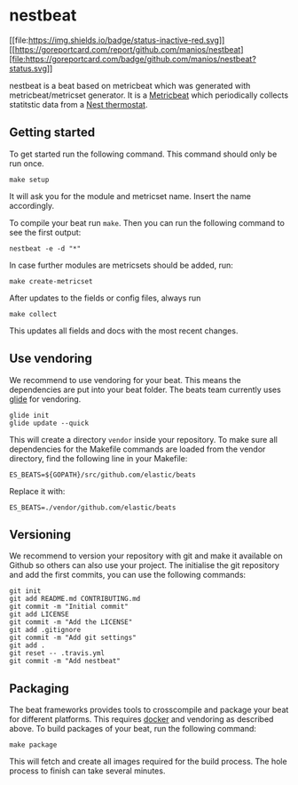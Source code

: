 # nestbeat

[[file:https://img.shields.io/badge/status-inactive-red.svg]]
[[https://goreportcard.com/report/github.com/manios/nestbeat][file:https://goreportcard.com/badge/github.com/manios/nestbeat?status.svg]]


nestbeat is a beat based on metricbeat which was generated with metricbeat/metricset generator. It is a [Metricbeat](https://www.elastic.co/guide/en/beats/metricbeat/current/metricbeat-overview.html) which periodically collects statitstic data from a [Nest thermostat](https://nest.com/thermostat/meet-nest-thermostat/).


## Getting started

To get started run the following command. This command should only be run once.

```
make setup
```

It will ask you for the module and metricset name. Insert the name accordingly.

To compile your beat run `make`. Then you can run the following command to see the first output:

```
nestbeat -e -d "*"
```

In case further modules are metricsets should be added, run:

```
make create-metricset
```

After updates to the fields or config files, always run

```
make collect
```

This updates all fields and docs with the most recent changes.

## Use vendoring

We recommend to use vendoring for your beat. This means the dependencies are put into your beat folder. The beats team currently uses [glide](https://github.com/Masterminds/glide) for vendoring.

```
glide init
glide update --quick
```

This will create a directory `vendor` inside your repository. To make sure all dependencies for the Makefile commands are loaded from the vendor directory, find the following line in your Makefile:

```
ES_BEATS=${GOPATH}/src/github.com/elastic/beats
```

Replace it with:
```
ES_BEATS=./vendor/github.com/elastic/beats
```


## Versioning

We recommend to version your repository with git and make it available on Github so others can also use your project. The initialise the git repository and add the first commits, you can use the following commands:

```
git init
git add README.md CONTRIBUTING.md
git commit -m "Initial commit"
git add LICENSE
git commit -m "Add the LICENSE"
git add .gitignore
git commit -m "Add git settings"
git add .
git reset -- .travis.yml
git commit -m "Add nestbeat"
```

## Packaging

The beat frameworks provides tools to crosscompile and package your beat for different platforms. This requires [docker](https://www.docker.com/) and vendoring as described above. To build packages of your beat, run the following command:

```
make package
```

This will fetch and create all images required for the build process. The hole process to finish can take several minutes.

